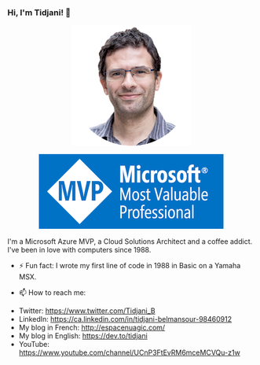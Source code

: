 ### Hi, I'm Tidjani! 👋


<p align="center">
  <img src="https://github.com/BelRarr/BelRarr/blob/master/tidjani_rounded_small.png" />
</p>
<p align="center">
  <img src="https://github.com/BelRarr/BelRarr/blob/master/mvp-banner-small.png" />
</p>

I'm a Microsoft Azure MVP, a Cloud Solutions Architect and a coffee addict. I've been in love with computers since 1988.

- ⚡ Fun fact: 
I wrote my first line of code in 1988 in Basic on a Yamaha MSX.

- 📫 How to reach me:
* Twitter: <https://www.twitter.com/Tidjani_B>
* LinkedIn: <https://ca.linkedin.com/in/tidjani-belmansour-98460912>
* My blog in French: <http://espacenuagic.com/>
* My blog in English: <https://dev.to/tidjani>
* YouTube: <https://www.youtube.com/channel/UCnP3FtEvRM6mceMCVQu-z1w>

<!--
**BelRarr/BelRarr** is a ✨ _special_ ✨ repository because its `README.md` (this file) appears on your GitHub profile.

Here are some ideas to get you started:

- 🔭 I’m currently working on ...
- 🌱 I’m currently learning ...
- 👯 I’m looking to collaborate on ...
- 🤔 I’m looking for help with ...
- 💬 Ask me about ...
- 📫 How to reach me: ...
- 😄 Pronouns: ...
- ⚡ Fun fact: ...
-->
